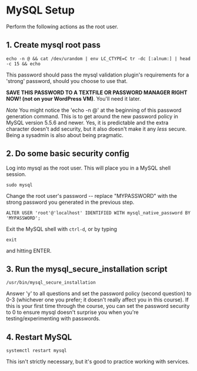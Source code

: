 # MySQL Setup

Perform the following actions as the root user.

## 1. Create mysql root pass

    echo -n @ && cat /dev/urandom | env LC_CTYPE=C tr -dc [:alnum:] | head -c 15 && echo

This password should pass the mysql validation plugin's requirements for a 'strong' password, should you choose to use that.

**SAVE THIS PASSWORD TO A TEXTFILE OR PASSWORD MANAGER RIGHT NOW! (not on your WordPress VM)**. You'll need it later.

*Note* You might notice the 'echo -n @' at the beginning of this password generation command. This is to get around the new password policy in MySQL version 5.5.6 and newer. Yes, it is predictable and the extra character doesn't add security, but it also doesn't make it any *less* secure. Being a sysadmin is also about being pragmatic.

## 2. Do some basic security config

Log into mysql as the root user. This will place you in a MySQL shell session.

```
sudo mysql
```

Change the root user's password -- replace "MYPASSWORD" with the strong password you generated in the previous step.

```
ALTER USER 'root'@'localhost' IDENTIFIED WITH mysql_native_password BY 'MYPASSWORD';
```

Exit the MySQL shell with `ctrl-d`, or by typing

`exit`

and hitting ENTER.

## 3. Run the mysql_secure_installation script

    /usr/bin/mysql_secure_installation

Answer 'y' to all questions and set the password policy (second question) to 0-3 (whichever one you prefer; it doesn't really affect you in this course). If this is your first time through the course, you can set the password security to 0 to ensure mysql doesn't surprise you when you're testing/experimenting with passwords.

## 4. Restart MySQL

    systemctl restart mysql

This isn't strictly necessary, but it's good to practice working with services.

